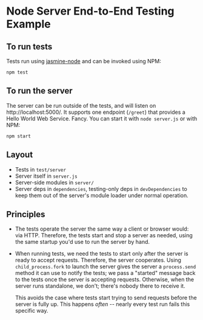 # Node Server End-to-End Testing Example

## To run tests

Tests run using [jasmine-node](https://www.npmjs.org/package/jasmine-node) and can be invoked using NPM:

    npm test

## To run the server

The server can be run outside of the tests, and will listen on http://localhost:5000/. It supports one endpoint (`/greet`) that provides a Hello World Web Service. Fancy. You can start it with `node server.js` or with NPM:

    npm start

## Layout

* Tests in `test/server`
* Server itself in `server.js`
* Server-side modules in `server/`
* Server deps in `dependencies`, testing-only deps in `devDependencies` to keep them out of the server's module loader under normal operation.

## Principles

* The tests operate the server the same way a client or browser would: via HTTP. Therefore, the tests start and stop a server as needed, using the same startup you'd use to run the server by hand.

* When running tests, we need the tests to start only after the server is ready to accept requests. Therefore, the server cooperates. Using `child_process.fork` to launch the server gives the server a `process.send` method it can use to notify the tests; we pass a "started" message back to the tests once the server is accepting requests. Otherwise, when the server runs standalone, we don't; there's nobody there to receive it.

    This avoids the case where tests start trying to send requests before the server is fully up. This happens _often_ -- nearly every test run fails this specific way.